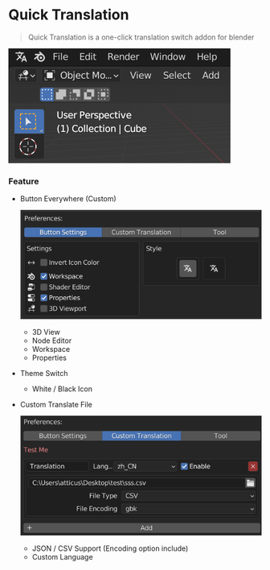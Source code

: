 # Quick Translation

> Quick Translation is a one-click translation switch addon for blender

![image-20220731164535140](res/image-20220731164535140.png)

### Feature

+ Button Everywhere (Custom)

  ![image-20220731164604177](res/image-20220731164604177.png)

  + 3D View
  + Node Editor
  + Workspace
  + Properties

+ Theme Switch

  + White / Black Icon

+ Custom Translate File

  ![image-20220731164655575](res/image-20220731164655575.png)

  + JSON / CSV Support (Encoding option include)
  + Custom Language